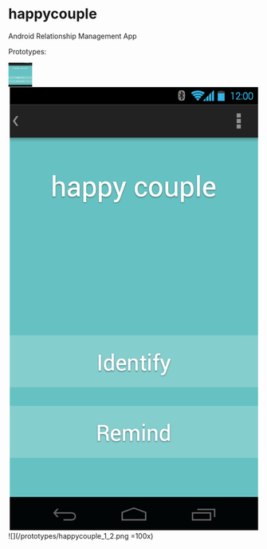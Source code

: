 # happycouple
Android Relationship Management App

Prototypes:

<img src="/prototypes/happycouple_1.png" align="left" height="48" width="48">

![](/prototypes/happycouple_1.png)
![](/prototypes/happycouple_1_2.png =100x)
